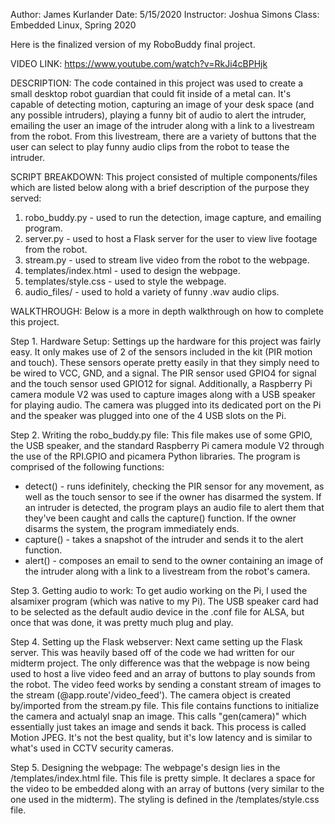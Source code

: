 Author: James Kurlander
Date: 5/15/2020
Instructor: Joshua Simons
Class: Embedded Linux, Spring 2020

Here is the finalized version of my RoboBuddy final project.

VIDEO LINK: https://www.youtube.com/watch?v=RkJi4cBPHjk

DESCRIPTION: The code contained in this project was used to create a small desktop robot guardian that could fit inside of a metal can. It's capable of detecting motion, capturing an image of your desk space (and any possible intruders), playing a funny bit of audio to alert the intruder, emailing the user an image of the intruder along with a link to a livestream from the robot. From this livestream, there are a variety of buttons that the user can select to play funny audio clips from the robot to tease the intruder.

SCRIPT BREAKDOWN: This project consisted of multiple components/files which are listed below along with a brief description of the purpose they served:

  1. robo_buddy.py - used to run the detection, image capture, and emailing program.
  2. server.py - used to host a Flask server for the user to view live footage from the robot.
  3. stream.py - used to stream live video from the robot to the webpage.
  4. templates/index.html - used to design the webpage.
  5. templates/style.css - used to style the webpage.
  6. audio_files/ - used to hold a variety of funny .wav audio clips.

WALKTHROUGH: Below is a more in depth walkthrough on how to complete this project.

Step 1. Hardware Setup:
  Settings up the hardware for this project was fairly easy. It only makes use of 2 of the sensors included in the kit (PIR motion and touch). These sensors operate pretty easily in that they simply need to be wired to VCC, GND, and a signal. The PIR sensor used GPIO4 for signal and the touch sensor used GPIO12 for signal. Additionally, a Raspberry Pi camera module V2 was used to capture images along with a USB speaker for playing audio. The camera was plugged into its dedicated port on the Pi and the speaker was plugged into one of the 4 USB slots on the Pi.

Step 2. Writing the robo_buddy.py file:
  This file makes use of some GPIO, the USB speaker, and the standard Raspberry Pi camera module V2 through the use of the RPI.GPIO and picamera Python libraries. The program is comprised of the following functions:

  - detect() - runs idefinitely, checking the PIR sensor for any movement, as well as the touch sensor to see if the owner has disarmed the system. If an intruder is detected, the program plays an audio file to alert them that they've been caught and calls the capture() function. If the owner disarms the system, the program immediately ends.
  - capture() - takes a snapshot of the intruder and sends it to the alert function.
  - alert() - composes an email to send to the owner containing an image of the intruder along with a link to a livestream from the robot's camera.
  
Step 3. Getting audio to work:
  To get audio working on the Pi, I used the alsamixer program (which was native to my Pi). The USB speaker card had to be selected as the default audio device in the .conf file for ALSA, but once that was done, it was pretty much plug and play.

Step 4. Setting up the Flask webserver:
  Next came setting up the Flask server. This was heavily based off of the code we had written for our midterm project. The only difference was that the webpage is now being used to host a live video feed and an array of buttons to play sounds from the robot. The video feed works by sending a constant stream of images to the stream (@app.route'/video_feed'). The camera object is created by/imported from the stream.py file. This file contains functions to initialize the camera and actualyl snap an image. This calls "gen(camera)" which essentially just takes an image and sends it back. This process is called Motion JPEG. It's not the best quality, but it's low latency and is similar to what's used in CCTV security cameras.
  
Step 5. Designing the webpage:
  The webpage's design lies in the /templates/index.html file. This file is pretty simple. It declares a space for the video to be embedded along with an array of buttons (very similar to the one used in the midterm). The styling is defined in the /templates/style.css file.
